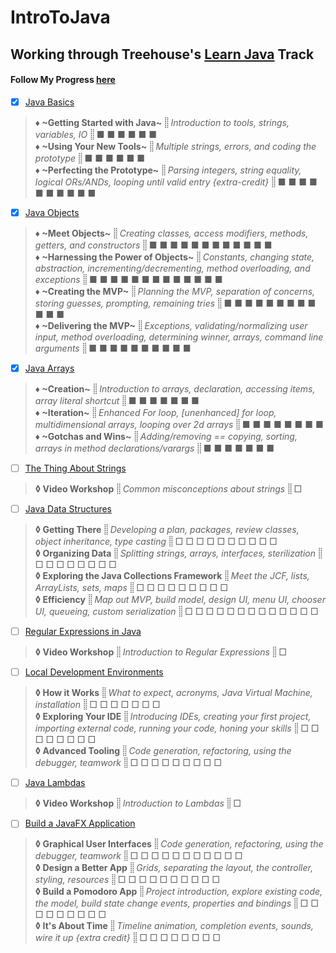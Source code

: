 # IntroToJava
## Working through Treehouse's [Learn Java](https://teamtreehouse.com/tracks/learn-java) Track
#### Follow My Progress [here](https://teamtreehouse.com/stephanieyoustra)



- [x] [Java Basics](https://teamtreehouse.com/library/java-basics)
> **♦ ~Getting Started with Java~** _⸽⸽ Introduction to tools, strings, variables, IO ⸽⸽_ ■ ■ ■ ■ ■ ■  
> **♦ ~Using Your New Tools~** _⸽⸽ Multiple strings, errors, and coding the prototype ⸽⸽_ ■ ■ ■ ■ ■ ■  
> **♦ ~Perfecting the Prototype~** _⸽⸽ Parsing integers, string equality, logical ORs/ANDs, looping until valid entry {extra-credit} ⸽⸽_ ■ ■ ■ ■ ■ ■ ■ ■ ■ ■  


- [x] [Java Objects](https://teamtreehouse.com/library/java-objects-2)
> **♦ ~Meet Objects~** _⸽⸽ Creating classes, access modifiers, methods, getters, and constructors ⸽⸽_ ■ ■ ■ ■ ■ ■ ■ ■ ■ ■ ■ ■  
> **♦ ~Harnessing the Power of Objects~** _⸽⸽ Constants, changing state, abstraction, incrementing/decrementing, method overloading, and exceptions ⸽⸽_ ■ ■ ■ ■ ■ ■ ■ ■ ■ ■ ■ ■ ■  
> **♦ ~Creating the MVP~** _⸽⸽ Planning the MVP, separation of concerns, storing guesses, prompting, remaining tries ⸽⸽_ ■ ■ ■ ■ ■ ■ ■ ■ ■ ■ ■ ■  
> **♦ ~Delivering the MVP~** _⸽⸽ Exceptions, validating/normalizing user input, method overloading, determining winner, arrays, command line arguments ⸽⸽_ ■ ■ ■ ■ ■ ■ ■ ■ ■ ■  

- [x] [Java Arrays](https://teamtreehouse.com/library/java-arrays)
> **♦ ~Creation~** _⸽⸽ Introduction to arrays, declaration, accessing items, array literal shortcut ⸽⸽_ ■ ■ ■ ■ ■ ■ ■  
> **♦ ~Iteration~** _⸽⸽ Enhanced For loop, [unenhanced] for loop, multidimensional arrays, looping over 2d arrays ⸽⸽_ ■ ■ ■ ■ ■ ■ ■ ■  
> **♦ ~Gotchas and Wins~** _⸽⸽ Adding/removing == copying, sorting, arrays in method declarations/varargs ⸽⸽_ ■ ■ ■ ■ ■ ■ ■  


- [ ] [The Thing About Strings](https://teamtreehouse.com/library/the-thing-about-strings)
> **◊ Video Workshop** _⸽⸽ Common misconceptions about strings ⸽⸽_ □  

- [ ] [Java Data Structures](https://teamtreehouse.com/library/java-data-structures)
> **◊ Getting There** _⸽⸽ Developing a plan, packages, review classes, object inheritance, type casting ⸽⸽_ □ □ □ □ □ □ □ □ □ □  
> **◊ Organizing Data** _⸽⸽ Splitting strings, arrays, interfaces, sterilization ⸽⸽_ □ □ □ □ □ □ □ □  
> **◊ Exploring the Java Collections Framework** _⸽⸽ Meet the JCF, lists, ArrayLists, sets, maps ⸽⸽_ □ □ □ □ □ □ □ □ □  
> **◊ Efficiency** _⸽⸽ Map out MVP, build model, design UI, menu UI, chooser UI, queueing, custom serialization ⸽⸽_ □ □ □ □ □ □ □ □ □ □ □ □ □  

- [ ] [Regular Expressions in Java](https://teamtreehouse.com/library/regular-expressions-in-java)
> **◊ Video Workshop** _⸽⸽ Introduction to Regular Expressions ⸽⸽_ □  

- [ ] [Local Development Environments](https://teamtreehouse.com/library/local-development-environments)
> **◊ How it Works** _⸽⸽ What to expect, acronyms, Java Virtual Machine, installation ⸽⸽_ □ □ □ □ □ □ □  
> **◊ Exploring Your IDE** _⸽⸽ Introducing IDEs, creating your first project, importing external code, running your code, honing your skills ⸽⸽_ □ □ □ □ □ □ □ □  
> **◊ Advanced Tooling** _⸽⸽ Code generation, refactoring, using the debugger, teamwork ⸽⸽_ □ □ □ □ □ □ □ □ □  

- [ ] [Java Lambdas](https://teamtreehouse.com/library/java-lambdas)
> **◊ Video Workshop** _⸽⸽ Introduction to Lambdas ⸽⸽_ □  

- [ ] [Build a JavaFX Application](https://teamtreehouse.com/library/build-a-javafx-application)
> **◊ Graphical User Interfaces** _⸽⸽ Code generation, refactoring, using the debugger, teamwork ⸽⸽_ □ □ □ □ □ □ □ □ □ □ □  
> **◊ Design a Better App** _⸽⸽ Grids, separating the layout, the controller, styling, resources ⸽⸽_ □ □ □ □ □ □ □ □ □ □  
> **◊ Build a Pomodoro App** _⸽⸽ Project introduction, explore existing code, the model, build state change events, properties and bindings ⸽⸽_ □ □ □ □ □ □ □ □ □  
> **◊ It's About Time** _⸽⸽ Timeline animation, completion events, sounds, wire it up {extra credit} ⸽⸽_ □ □ □ □ □ □ □ □  
